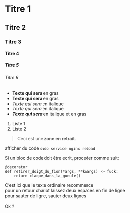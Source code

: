 #  Titre 1
## Titre 2
###  Titre 3
#### Titre 4
#####  Titre 5
###### Titre 6

- **Texte qui sera** en gras
- __Texte qui sera__  en gras
- *Texte qui sera* en italique
- _Texte qui sera_ en italique
- ***Texte qui sera*** en italique et en gras

1. Liste 1
2. Liste 2

>Ceci est une **zone en retrait**.
>

afficher du code `sudo service nginx reload`

Si un bloc de code doit être ecrit, proceder comme suit:

    @decorator
    def retirer_doigt_du_fion(*args, **kwargs) -> fuck:
        return claque_dans_la_gueule()

C’est ici que le texte ordinaire recommence  
pour un retour chariot laissez deux espaces en fin de ligne  
pour sauter de ligne, sauter deux lignes<br><br>
Ok ?